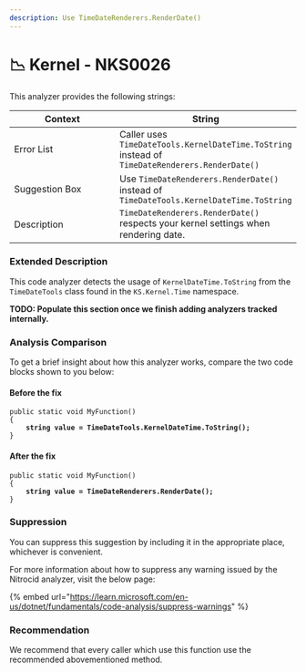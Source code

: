 ```yaml
---
description: Use TimeDateRenderers.RenderDate()
---
```


# 📉 Kernel - NKS0026

This analyzer provides the following strings:

<table><thead><tr><th width="174">Context</th><th>String</th></tr></thead><tbody><tr><td>Error List</td><td>Caller uses <code>TimeDateTools.KernelDateTime.ToString</code> instead of <code>TimeDateRenderers.RenderDate()</code></td></tr><tr><td>Suggestion Box</td><td>Use <code>TimeDateRenderers.RenderDate()</code> instead of <code>TimeDateTools.KernelDateTime.ToString</code></td></tr><tr><td>Description</td><td><code>TimeDateRenderers.RenderDate()</code> respects your kernel settings when rendering date.</td></tr></tbody></table>

### Extended Description

This code analyzer detects the usage of `KernelDateTime.ToString` from the `TimeDateTools` class found in the `KS.Kernel.Time` namespace.

**TODO: Populate this section once we finish adding analyzers tracked internally.**

### Analysis Comparison

To get a brief insight about how this analyzer works, compare the two code blocks shown to you below:

#### Before the fix

<pre class="language-csharp" data-title="Somewhere in your mod code..." data-line-numbers><code class="lang-csharp">public static void MyFunction()
{
<strong>    string value = TimeDateTools.KernelDateTime.ToString();
</strong>}
</code></pre>

#### After the fix

<pre class="language-csharp" data-title="Somewhere in your mod code..." data-line-numbers><code class="lang-csharp">public static void MyFunction()
{
<strong>    string value = TimeDateRenderers.RenderDate();
</strong>}
</code></pre>

### Suppression

You can suppress this suggestion by including it in the appropriate place, whichever is convenient.

For more information about how to suppress any warning issued by the Nitrocid analyzer, visit the below page:

{% embed url="https://learn.microsoft.com/en-us/dotnet/fundamentals/code-analysis/suppress-warnings" %}

### Recommendation

We recommend that every caller which use this function use the recommended abovementioned method.
